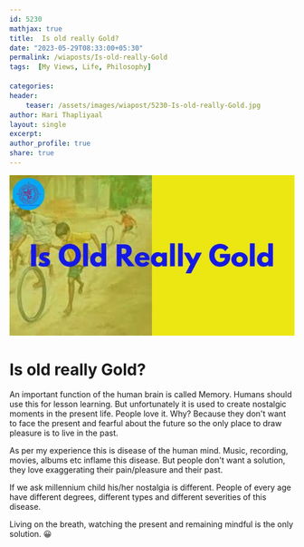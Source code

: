 ```yaml
---    
id: 5230
mathjax: true    
title:  Is old really Gold?      
date: "2023-05-29T08:33:00+05:30"    
permalink: /wiaposts/Is-old-really-Gold   
tags:  [My Views, Life, Philosophy]     
    
categories:    
header:    
    teaser: /assets/images/wiapost/5230-Is-old-really-Gold.jpg    
author: Hari Thapliyaal    
layout: single    
excerpt:    
author_profile: true    
share: true    
---    
```

    
![Is Old Really Gold](/assets/images/wiapost/5230-Is-old-really-Gold.jpg)    

# Is old really Gold?



An important function of the human brain is called Memory. 
Humans should use this for lesson learning. But unfortunately it is used to create nostalgic moments in the present life. People love it. Why? Because they don't want to face the present and fearful about the future so the only place to draw pleasure is to live in the past.

As per my experience this is disease of the human mind. Music, recording, movies, albums etc inflame this disease. But people don't want a solution, they love exaggerating their pain/pleasure and their past.

If we ask millennium child his/her nostalgia is different. People of every age have different degrees, different types and different severities of this disease. 

Living on the breath, watching the present and remaining mindful is the only solution. 😀